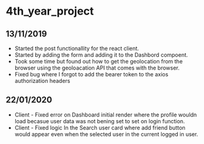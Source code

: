 # 4th_year_project

## 13/11/2019

- Started the post functionallity for the react client.
- Started by adding the form and adding it to the Dashbord compoent.
- Took some time but found out how to get the geolocation from the browser using the geoloacation API that comes with the browser.
- Fixed bug where I forgot to add the bearer token to the axios authorization headers

## 22/01/2020

- Client - Fixed error on Dashboard initial render where the profile wouldn load becasue user data was not bening set to set on login function.
- Client - Fixed logic In the Search user card where add friend button would appear even when the selected user in the current logged in user.
